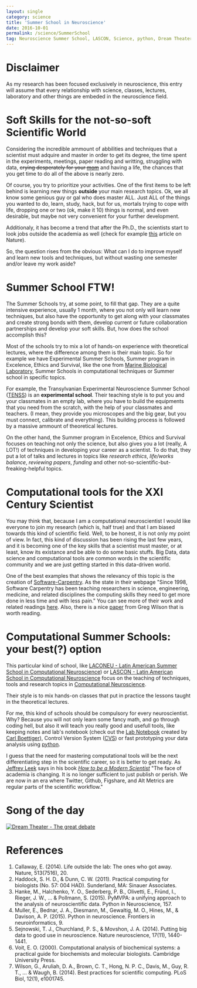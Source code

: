 ```yaml
---
layout: single
category: science
title: 'Summer School in Neuroscience'
date: 2016-10-01
permalink: /science/SummerSchool
tag: Neuroscience Summer School, LASCON, Science, python, Dream Theater
---
```


# Disclaimer
As my research has been focused exclusively in neuroscience, this entry will assume that every relationship with science, classes, lectures, laboratory and other things are embeded in the neuroscience field.

# Soft Skills for the not-so-soft Scientific World
Considering the incredible ammount of abbilities and techniques that a scientist must adquire and master in order to get its degree, the time spent in the experiments, meetings, paper reading and writting, struggling with data, ~~crying desperately for your [mom](http://www.phdcomics.com/comics/archive.php?comicid=1286)~~ and having a life, the chances that you get time to do all of the above is nearly zero.

Of course, you try to prioritize your activities.  One of the first items to be left behind is learning new things **outside** your main research topics. Ok, we all know some genious guy or gal who does master ALL. Just ALL of the things you wanted to do, learn, study, hack, but for us, mortals trying to cope with life, dropping one or two (ok, make it 10) things is normal, and even desirable, but maybe not very convenient for your further development.

Additionaly, it has become a trend that after the Ph.D., the scientists start to look jobs outside the academia as well (check for example 
[this](http://www.nature.com/news/life-outside-the-lab-the-ones-who-got-away-1.15802) article on Nature).

So, the question rises from the obvious: What can I do to improve myself and learn new tools and techniques, but without wasting one semester and/or leave my work aside?

# Summer School FTW!
The Summer Schools try, at some point, to fill that gap.  They are a quite intensive experience, usually 1 month, where you not only will learn new techniques, but also have the opportunity to get along with your classmates and create strong bonds with them, develop current or future collaboration partnerships and develop your soft skills.
But, how does the school accomplish this?

Most of the schools try to mix a lot of hands-on experience with theoretical lectures, where the difference among them is their main topic.  So for example we have Experimental Summer Schools, Summer program in Excelence, Ethics and Survival, like the one from [Marine Biological Laboratory](www.mbl.edu/education/special-topics-courses/summer-program-in-neuroscience-ethics-survival), Summer Schools in computational techniques or Summer school in specific topics.

For example, the Transylvanian Experimental Neuroscience Summer School ([TENSS](www.tenss.ro/index.php)) is an **experimental school**. Their teaching style is to put you and your classmates in an empty lab, where you have to build the equipments that you need from the scratch, with the help of your classmates and teachers. (I mean, they provide you microscopes and the big gear, but you must connect, calibrate and everything).  This building process is followed by a massive ammount of theoretical lectures.

On the other hand, the Summer program in Excelence, Ethics and Survival focuses on teaching not only the science, but also gives you a lot (really, A LOT!) of techniques in developing your career as a scientist. To do that, they put a lot of talks and lectures in topics like *research ethics*, *life/works balance*, *reviewing papers*, *funding* and other not-so-scientific-but-freaking-helpful topics.


# Computational tools for the XXI Century Scientist
You may think that, because I am a computational neuroscientist I would like everyone to join my research (which is, half true) and that I am biased towards this kind of scientific field. Well, to be honest, it is not only my point of view.  In fact, this kind of discussion has been rising the last few years, and it is becoming one of the key skills that a scientist must master, or at least, know its existance and be able to do some basic stuffs.
Big Data, data science and computational tools are common words in the scientific community and we are just getting started in this data-driven world.

One of the best examples that shows the relevancy of this topic is the creation of [Software-Carpentry](http://software-carpentry.org/about/).  As the state in their webpage "Since 1998, Software Carpentry has been teaching researchers in science, engineering, medicine, and related disciplines the computing skills they need to get more done in less time and with less pain." You can see more of their work and related readings [here](http://software-carpentry.org/reading/).  Also, there is a nice [paper](http://journals.plos.org/plosbiology/article?id=10.1371/journal.pbio.1001745) from Greg Wilson that is worth reading.


# Computational Summer Schools: your best(?) option
This particular kind of school, like [LACONEU - Latin American Summer School in Computational Neuroscience](http://www.laconeu.cl)) or [LASCON - Latin American School in Computational Neuroscience](http://sisne.org/?page_id=34&lang=en) focus on the teaching of techniques, tools and research topics in [Computational Neuroscience](https://en.wikipedia.org/wiki/Computational_neuroscience).

Their style is to mix hands-on classes that put in practice the lessons taught in the theoretical lectures. 

For me, this kind of schools should be compulsory for every neuroscientist. Why? Because you will not only learn some fancy math, and go through coding hell, but also it will teach you really good and usefull tools, like keeping notes and lab's notebook (check out the [Lab Notebook](http://www.carlboettiger.info/lab-notebook.html) created by [Carl Boettiger](https://github.com/cboettig)), Control Version System ([CVS](https://en.wikipedia.org/wiki/Version_control)) or fast prototyping your data analysis using [python](http://journal.frontiersin.org/researchtopic/8/python-in-neuroscience).

I guess that the need for mastering computational tools will be the next differentiating step in the scientific career, so it is better to get ready.
As [Jeffrey Leek](http://jtleek.com/) says in his book [*How to be a Modern Scientist*](https://leanpub.com/modernscientist) "The face of academia is changing. It is no longer sufficient to just publish or perish. We are now in an era where Twitter, Github, Figshare, and Alt Metrics are regular parts of the scientific workflow."

# Song of the day 
[![Dream Theater - The great debate](https://i.ytimg.com/vi/4z6vpiXQJNA/hqdefault.jpg)](https://www.youtube.com/watch?v=4z6vpiXQJNA)



# References
1. Callaway, E. (2014). Life outside the lab: The ones who got away. Nature, 513(7516), 20.
2. Haddock, S. H. D., & Dunn, C. W. (2011). Practical computing for biologists (No. 57: 004 HAD). Sunderland, MA: Sinauer Associates.
3. Hanke, M., Halchenko, Y. O., Sederberg, P. B., Olivetti, E., Fründ, I., Rieger, J. W., ... & Pollmann, S. (2015). PyMVPA: a unifying approach to the analysis of neuroscientific data. Python in Neuroscience, 157.
4. Muller, E., Bednar, J. A., Diesmann, M., Gewaltig, M. O., Hines, M., & Davison, A. P. (2015). Python in neuroscience. Frontiers in neuroinformatics, 9.
5. Sejnowski, T. J., Churchland, P. S., & Movshon, J. A. (2014). Putting big data to good use in neuroscience. Nature neuroscience, 17(11), 1440-1441.
6. Voit, E. O. (2000). Computational analysis of biochemical systems: a practical guide for biochemists and molecular biologists. Cambridge University Press.
7. Wilson, G., Aruliah, D. A., Brown, C. T., Hong, N. P. C., Davis, M., Guy, R. T., ... & Waugh, B. (2014). Best practices for scientific computing. PLoS Biol, 12(1), e1001745.





